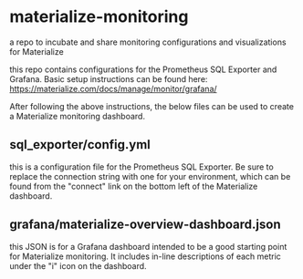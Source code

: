 # materialize-monitoring
a repo to incubate and share monitoring configurations and visualizations for Materialize

this repo contains configurations for the Prometheus SQL Exporter and Grafana. Basic setup instructions can be found here:
 https://materialize.com/docs/manage/monitor/grafana/ 

 After following the above instructions, the below files can be used to create a Materialize monitoring dashboard.

## sql_exporter/config.yml
 this is a configuration file for the Prometheus SQL Exporter.
 Be sure to replace the connection string with one for your environment, which can be found from the "connect" link on the bottom left of the Materialize dashboard. 

## grafana/materialize-overview-dashboard.json
 this JSON is for a Grafana dashboard intended to be a good starting point for Materialize monitoring. It includes in-line descriptions of each metric under the "i" icon on the dashboard.


